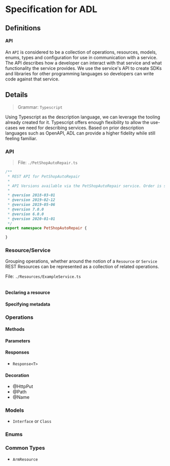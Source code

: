 # Specification for ADL

## Definitions

#### API
An `API` is considered to be a collection of operations, resources, models, enums, types and configuration for use in communication with a service. The API describes how a developer can interact with that service and what functionality the service provides. We use the service's API to create SDKs and libraries for other programming languages so developers can write code against that service.

## Details
> Grammar: `Typescript`

Using Typescript as the description language, we can leverage the tooling already created for it. Typescript offers enough flexibility to allow the use-cases we need for describing services. Based on prior description languages such as OpenAPI, ADL can provide a higher fidelity while still feeling familiar.

### API
> File: `./PetShopAutoRepair.ts`
``` typescript
/**
 * REST API for PetShopAutoRepair
 * 
 * API Versions available via the PetShopAutoRepair service. Order is significant.
 * 
 * @version 2018-03-01
 * @version 2019-02-12
 * @version 2019-05-06
 * @version 7.0.0
 * @version 6.0.0
 * @version 2020-01-01
 */
export namespace PetShopAutoRepair {

}
```

### Resource/Service

Grouping operations, whether around the notion of a `Resource` or `Service`
REST Resources can be represented as a collection of related operations. 

File: `./Resources/ExampleService.ts`
``` typescript
```
#### Declaring a resource


#### Specifying metadata


### Operations
#### Methods


#### Parameters


#### Responses
- `Response<T>`


#### Decoration
- @HttpPut
- @Path
- @Name

### Models
- `Interface` or `Class`

### Enums

### Common Types
- `ArmResource`

